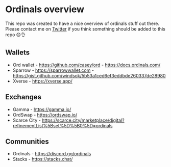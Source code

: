 # Ordinals overview
This repo was created to have a nice overview of ordinals stuff out there. Please contact me on [Twitter](https://twitter.com/crypt0biwan) if you think something should be added to this repo 😊👌

## Wallets

* Ord wallet - https://github.com/casey/ord - https://docs.ordinals.com/
* Sparrow - https://sparrowwallet.com - https://gist.github.com/windsok/5b53a1ced6ef3eddbde260337de28980
* Xverse - https://xverse.app/

## Exchanges

* Gamma - https://gamma.io/
* OrdSwap - https://ordswap.io/
* Scarce City - https://scarce.city/marketplace/digital?refinementList%5Bset%5D%5B0%5D=ordinals

## Communities

* Ordinals - https://discord.gg/ordinals
* Stacks - https://stacks.chat/
